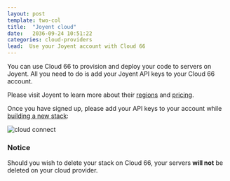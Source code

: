 ```yaml
---
layout: post
template: two-col
title:  "Joyent cloud"
date:   2036-09-24 10:51:22
categories: cloud-providers
lead:  Use your Joyent account with Cloud 66
---
```


You can use Cloud 66 to provision and deploy your code to servers on Joyent. All you need to do is add your Joyent API keys to your Cloud 66 account.

Please visit Joyent to learn more about their <a href="http://joyent.com/products/joyent-cloud/data-centers" target="_blank">regions</a> and <a href="http://joyent.com/products/joyent-cloud/pricing" target="_blank">pricing</a>.

Once you have signed up, please add your API keys to your account while [building a new stack](/getting-started/your-first-stack.html):

![cloud connect](http://cdn.cloud66.com.s3.amazonaws.com/images/help/cloud_connect.png)

<div class="notice notice-warning">
    <h3>Notice</h3>
    <p>Should you wish to delete your stack on Cloud 66, your servers <b>will not</b> be deleted on your cloud provider.</p>
</div>
